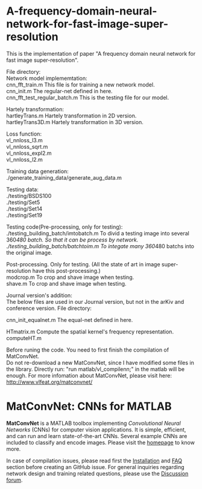 # A-frequency-domain-neural-network-for-fast-image-super-resolution
This is the implementation of paper "A frequency domain neural network for fast image super-resolution".

File directory:<br />
Network model implememtation:<br />
cnn_fft_train.m     This file is for training a new network model.<br />
cnn_init.m          The regular-net defined in here.<br />
cnn_fft_test_regular_batch.m   This is the testing file for our model.<br />

Hartely transformation:<br />
hartleyTrans.m    Hartely transformation in 2D version.<br />
hartleyTrans3D.m    Hartely transformation in 3D version.<br />

Loss function:<br />
vl_nnloss_l3.m     <br />
vl_nnloss_sqrt.m<br />
vl_nnloss_expl2.m<br />
vl_nnloss_l2.m<br />

Training data generation:<br />
./generate_training_data/generate_aug_data.m<br />

Testing data:<br />
./testing/BSDS100<br />
./testing/Set5<br />
./testing/Set14<br />
./testing/Set19<br />

Testing code(Pre-processing, only for testing):<br />
./testing_building_batch/imtobatch.m    To divid a testing image into several 360*480 batch. So that it can be process by network.<br />
./testing_building_batch/batchtoim.m    To integate many 360*480 batchs into the original image.<br />


Post-processing. Only for testing. (All the state of art in image super-resolution have this post-processing.)<br />
modcrop.m    To crop and shave image when testing. <br />
shave.m    To crop and shave image when testing. <br />


Journal version's addition:<br />
The below files are used in our Journal version, but not in the arKiv and conference version.
File directory:<br />

cnn_init_equalnet.m   The equal-net defined in here.<br />

HTmatrix.m   Compute the spatial kernel's frequency representation.<br />
computeHT.m<br />




Before runing the code. You need to first finish the compilation of MatConvNet. <br />
Do not re-download a new MatConvNet, since I have modified some files in the library. Directly run: "run matlab/vl_compilenn;" in the matlab will be enough. For more infomation about MatConvNet, please visit here: http://www.vlfeat.org/matconvnet/


# MatConvNet: CNNs for MATLAB

**MatConvNet** is a MATLAB toolbox implementing *Convolutional Neural
Networks* (CNNs) for computer vision applications. It is simple,
efficient, and can run and learn state-of-the-art CNNs. Several
example CNNs are included to classify and encode images. Please visit
the [homepage](http://www.vlfeat.org/matconvnet) to know more.

In case of compilation issues, please read first the
[Installation](http://www.vlfeat.org/matconvnet/install/) and
[FAQ](http://www.vlfeat.org/matconvnet/faq/) section before creating an GitHub
issue. For general inquiries regarding network design and training
related questions, please use the
[Discussion forum](https://groups.google.com/d/forum/matconvnet).